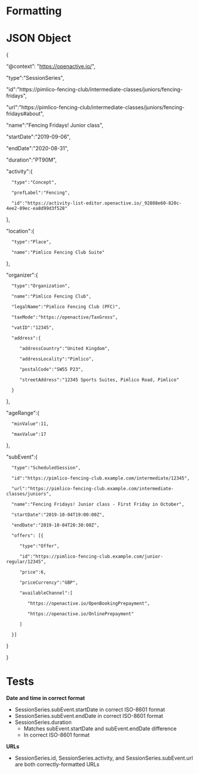 

# Formatting


# JSON Object

            

{

  “@context”: "https://openactive.io/", 

   "type":"SessionSeries",

   "id":"https://pimlico-fencing-club/intermediate-classes/juniors/fencing-fridays",

   "url":"https://pimlico-fencing-club/intermediate-classes/juniors/fencing-fridays#about",

   "name":"Fencing Fridays! Junior class",

   "startDate":"2019-09-06",

   "endDate":"2020-08-31",

   "duration":"PT90M",

   "activity":{

      "type":"Concept",

      "prefLabel":"Fencing",

      "id":"https://activity-list-editor.openactive.io/_92808e60-820c-4ee2-89ec-ea8d99d3f528"

   },

   "location":{

      "type":"Place",

      "name":"Pimlico Fencing Club Suite"

   },

   "organizer":{

      "type":"Organization",

      "name":"Pimlico Fencing Club",

      "legalName":"Pimlico Fencing Club (PFC)",

      "taxMode":"https://openactive/TaxGross",

      "vatID":"12345",

      "address":{

         "addressCountry":"United Kingdom",

         "addressLocality":"Pimlico",

         "postalCode":"SW55 P23",

         "streetAddress":"12345 Sports Suites, Pimlico Road, Pimlico"

      }

   },

   "ageRange":{

      "minValue":11,

      "maxValue":17

   },

   "subEvent":{

      "type":"ScheduledSession",

      "id":"https://pimlico-fencing-club.example.com/intermediate/12345",

      "url":"https://pimlico-fencing-club.example.com/intermediate-classes/juniors",

      "name":"Fencing Fridays! Junior class - First Friday in October",

      "startDate":"2019-10-04T19:00:00Z",

      "endDate":"2019-10-04T20:30:00Z",

      "offers": [{

         "type":"Offer",

         "id":"https://pimlico-fencing-club.example.com/junior-regular/12345",

         "price":6,

         "priceCurrency":"GBP",

         "availableChannel":[

            "https://openactive.io/OpenBookingPrepayment",

            "https://openactive.io/OnlinePrepayment"

         ]

      }]

   }

}


# Tests

**Date and time in correct format**



*   SessionSeries.subEvent.startDate in correct ISO-8601 format
*   SessionSeries.subEvent.endDate in correct ISO-8601 format
*   SessionSeries.duration
    *   Matches subEvent.startDate and subEvent.endDate difference
    *   In correct ISO-8601 format

**URLs**



*   SessionSeries.id, SessionSeries.activity, and SessionSeries.subEvent.url are both correctly-formatted URLs


